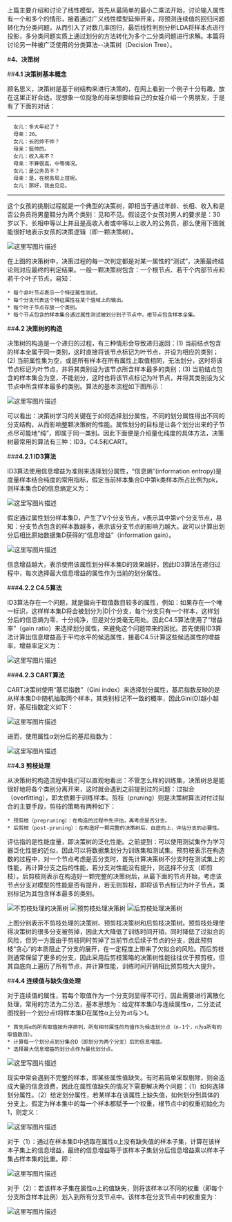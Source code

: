 上篇主要介绍和讨论了线性模型。首先从最简单的最小二乘法开始，讨论输入属性有一个和多个的情形，接着通过广义线性模型延伸开来，将预测连续值的回归问题转化为分类问题，从而引入了对数几率回归，最后线性判别分析LDA将样本点进行投影，多分类问题实质上通过划分的方法转化为多个二分类问题进行求解。本篇将讨论另一种被广泛使用的分类算法--决策树（Decision Tree）。

#**4、决策树**

##**4.1 决策树基本概念**

顾名思义，决策树是基于树结构来进行决策的，在网上看到一个例子十分有趣，放在这里正好合适。现想象一位捉急的母亲想要给自己的女娃介绍一个男朋友，于是有了下面的对话：

*****
      女儿：多大年纪了？
      母亲：26。
      女儿：长的帅不帅？
      母亲：挺帅的。
      女儿：收入高不？
      母亲：不算很高，中等情况。
      女儿：是公务员不？
      母亲：是，在税务局上班呢。
      女儿：那好，我去见见。
*****

这个女孩的挑剔过程就是一个典型的决策树，即相当于通过年龄、长相、收入和是否公务员将男童鞋分为两个类别：见和不见。假设这个女孩对男人的要求是：30岁以下、长相中等以上并且是高收入者或中等以上收入的公务员，那么使用下图就能很好地表示女孩的决策逻辑（即一颗决策树）。

![这里写图片描述](http://img.blog.csdn.net/20161213093317644?watermark/2/text/aHR0cDovL2Jsb2cuY3Nkbi5uZXQvdTAxMTgyNjQwNA==/font/5a6L5L2T/fontsize/400/fill/I0JBQkFCMA==/dissolve/70/gravity/SouthEast)

在上图的决策树中，决策过程的每一次判定都是对某一属性的“测试”，决策最终结论则对应最终的判定结果。一般一颗决策树包含：一个根节点、若干个内部节点和若干个叶子节点，易知：

	* 每个非叶节点表示一个特征属性测试。
	* 每个分支代表这个特征属性在某个值域上的输出。
	* 每个叶子节点存放一个类别。
	* 每个节点包含的样本集合通过属性测试被划分到子节点中，根节点包含样本全集。


##**4.2 决策树的构造**

决策树的构造是一个递归的过程，有三种情形会导致递归返回：(1) 当前结点包含的样本全属于同一类别，这时直接将该节点标记为叶节点，并设为相应的类别；(2) 当前属性集为空，或是所有样本在所有属性上取值相同，无法划分，这时将该节点标记为叶节点，并将其类别设为该节点所含样本最多的类别；(3) 当前结点包含的样本集合为空，不能划分，这时也将该节点标记为叶节点，并将其类别设为父节点中所含样本最多的类别。算法的基本流程如下图所示：

![这里写图片描述](http://img.blog.csdn.net/20161213095420763?watermark/2/text/aHR0cDovL2Jsb2cuY3Nkbi5uZXQvdTAxMTgyNjQwNA==/font/5a6L5L2T/fontsize/400/fill/I0JBQkFCMA==/dissolve/70/gravity/SouthEast)

可以看出：决策树学习的关键在于如何选择划分属性，不同的划分属性得出不同的分支结构，从而影响整颗决策树的性能。属性划分的目标是让各个划分出来的子节点尽可能地“纯”，即属于同一类别。因此下面便是介绍量化纯度的具体方法，决策树最常用的算法有三种：ID3，C4.5和CART。

###**4.2.1 ID3算法**

ID3算法使用信息增益为准则来选择划分属性，“信息熵”(information entropy)是度量样本结合纯度的常用指标，假定当前样本集合D中第k类样本所占比例为pk，则样本集合D的信息熵定义为：

![这里写图片描述](http://img.blog.csdn.net/20161213093412096?watermark/2/text/aHR0cDovL2Jsb2cuY3Nkbi5uZXQvdTAxMTgyNjQwNA==/font/5a6L5L2T/fontsize/400/fill/I0JBQkFCMA==/dissolve/70/gravity/SouthEast)

假定通过属性划分样本集D，产生了V个分支节点，v表示其中第v个分支节点，易知：分支节点包含的样本数越多，表示该分支节点的影响力越大。故可以计算出划分后相比原始数据集D获得的“信息增益”（information gain）。

![这里写图片描述](http://img.blog.csdn.net/20161213093427755?watermark/2/text/aHR0cDovL2Jsb2cuY3Nkbi5uZXQvdTAxMTgyNjQwNA==/font/5a6L5L2T/fontsize/400/fill/I0JBQkFCMA==/dissolve/70/gravity/SouthEast)

信息增益越大，表示使用该属性划分样本集D的效果越好，因此ID3算法在递归过程中，每次选择最大信息增益的属性作为当前的划分属性。

###**4.2.2 C4.5算法**

ID3算法存在一个问题，就是偏向于取值数目较多的属性，例如：如果存在一个唯一标识，这样样本集D将会被划分为|D|个分支，每个分支只有一个样本，这样划分后的信息熵为零，十分纯净，但是对分类毫无用处。因此C4.5算法使用了“增益率”（gain ratio）来选择划分属性，来避免这个问题带来的困扰。首先使用ID3算法计算出信息增益高于平均水平的候选属性，接着C4.5计算这些候选属性的增益率，增益率定义为：

![这里写图片描述](http://img.blog.csdn.net/20161213093446490?watermark/2/text/aHR0cDovL2Jsb2cuY3Nkbi5uZXQvdTAxMTgyNjQwNA==/font/5a6L5L2T/fontsize/400/fill/I0JBQkFCMA==/dissolve/70/gravity/SouthEast)

###**4.2.3 CART算法**

CART决策树使用“基尼指数”（Gini index）来选择划分属性，基尼指数反映的是从样本集D中随机抽取两个样本，其类别标记不一致的概率，因此Gini(D)越小越好，基尼指数定义如下：

![这里写图片描述](http://img.blog.csdn.net/20161213093503346?watermark/2/text/aHR0cDovL2Jsb2cuY3Nkbi5uZXQvdTAxMTgyNjQwNA==/font/5a6L5L2T/fontsize/400/fill/I0JBQkFCMA==/dissolve/70/gravity/SouthEast)

进而，使用属性α划分后的基尼指数为：

![这里写图片描述](http://img.blog.csdn.net/20161213093515159?watermark/2/text/aHR0cDovL2Jsb2cuY3Nkbi5uZXQvdTAxMTgyNjQwNA==/font/5a6L5L2T/fontsize/400/fill/I0JBQkFCMA==/dissolve/70/gravity/SouthEast)

##**4.3 剪枝处理**

从决策树的构造流程中我们可以直观地看出：不管怎么样的训练集，决策树总是能很好地将各个类别分离开来，这时就会遇到之前提到过的问题：过拟合（overfitting），即太依赖于训练样本。剪枝（pruning）则是决策树算法对付过拟合的主要手段，剪枝的策略有两种如下：


	* 预剪枝（prepruning）：在构造的过程中先评估，再考虑是否分支。
	* 后剪枝（post-pruning）：在构造好一颗完整的决策树后，自底向上，评估分支的必要性。


评估指的是性能度量，即决策树的泛化性能。之前提到：可以使用测试集作为学习器泛化性能的近似，因此可以将数据集划分为训练集和测试集。预剪枝表示在构造数的过程中，对一个节点考虑是否分支时，首先计算决策树不分支时在测试集上的性能，再计算分支之后的性能，若分支对性能没有提升，则选择不分支（即剪枝）。后剪枝则表示在构造好一颗完整的决策树后，从最下面的节点开始，考虑该节点分支对模型的性能是否有提升，若无则剪枝，即将该节点标记为叶子节点，类别标记为其包含样本最多的类别。

![不剪枝处理的决策树](http://img.blog.csdn.net/20161213093757011?watermark/2/text/aHR0cDovL2Jsb2cuY3Nkbi5uZXQvdTAxMTgyNjQwNA==/font/5a6L5L2T/fontsize/400/fill/I0JBQkFCMA==/dissolve/70/gravity/SouthEast)
![预剪枝处理决策树](http://img.blog.csdn.net/20161213093806286?watermark/2/text/aHR0cDovL2Jsb2cuY3Nkbi5uZXQvdTAxMTgyNjQwNA==/font/5a6L5L2T/fontsize/400/fill/I0JBQkFCMA==/dissolve/70/gravity/SouthEast)
![后剪枝处理决策树](http://img.blog.csdn.net/20161213093816120?watermark/2/text/aHR0cDovL2Jsb2cuY3Nkbi5uZXQvdTAxMTgyNjQwNA==/font/5a6L5L2T/fontsize/400/fill/I0JBQkFCMA==/dissolve/70/gravity/SouthEast)

上图分别表示不剪枝处理的决策树、预剪枝决策树和后剪枝决策树。预剪枝处理使得决策树的很多分支被剪掉，因此大大降低了训练时间开销，同时降低了过拟合的风险，但另一方面由于剪枝同时剪掉了当前节点后续子节点的分支，因此预剪枝“贪心”的本质阻止了分支的展开，在一定程度上带来了欠拟合的风险。而后剪枝则通常保留了更多的分支，因此采用后剪枝策略的决策树性能往往优于预剪枝，但其自底向上遍历了所有节点，并计算性能，训练时间开销相比预剪枝大大提升。

##**4.4 连续值与缺失值处理**

对于连续值的属性，若每个取值作为一个分支则显得不可行，因此需要进行离散化处理，常用的方法为二分法，基本思想为：给定样本集D与连续属性α，二分法试图找到一个划分点t将样本集D在属性α上分为≤t与＞t。

	* 首先将α的所有取值按升序排列，所有相邻属性的均值作为候选划分点（n-1个，n为α所有的取值数目）。
	* 计算每一个划分点划分集合D（即划分为两个分支）后的信息增益。
	* 选择最大信息增益的划分点作为最优划分点。
![这里写图片描述](http://img.blog.csdn.net/20161213093919778?watermark/2/text/aHR0cDovL2Jsb2cuY3Nkbi5uZXQvdTAxMTgyNjQwNA==/font/5a6L5L2T/fontsize/400/fill/I0JBQkFCMA==/dissolve/70/gravity/SouthEast)

现实中常会遇到不完整的样本，即某些属性值缺失。有时若简单采取剔除，则会造成大量的信息浪费，因此在属性值缺失的情况下需要解决两个问题：（1）如何选择划分属性。（2）给定划分属性，若某样本在该属性上缺失值，如何划分到具体的分支上。假定为样本集中的每一个样本都赋予一个权重，根节点中的权重初始化为1，则定义：

![这里写图片描述](http://img.blog.csdn.net/20161213093945397?watermark/2/text/aHR0cDovL2Jsb2cuY3Nkbi5uZXQvdTAxMTgyNjQwNA==/font/5a6L5L2T/fontsize/400/fill/I0JBQkFCMA==/dissolve/70/gravity/SouthEast)

对于（1）：通过在样本集D中选取在属性α上没有缺失值的样本子集，计算在该样本子集上的信息增益，最终的信息增益等于该样本子集划分后信息增益乘以样本子集占样本集的比重。即：

![这里写图片描述](http://img.blog.csdn.net/20161213093956194?watermark/2/text/aHR0cDovL2Jsb2cuY3Nkbi5uZXQvdTAxMTgyNjQwNA==/font/5a6L5L2T/fontsize/400/fill/I0JBQkFCMA==/dissolve/70/gravity/SouthEast)

对于（2）：若该样本子集在属性α上的值缺失，则将该样本以不同的权重（即每个分支所含样本比例）划入到所有分支节点中。该样本在分支节点中的权重变为：

![这里写图片描述](http://img.blog.csdn.net/20161213094002819?watermark/2/text/aHR0cDovL2Jsb2cuY3Nkbi5uZXQvdTAxMTgyNjQwNA==/font/5a6L5L2T/fontsize/400/fill/I0JBQkFCMA==/dissolve/70/gravity/SouthEast)
​    








